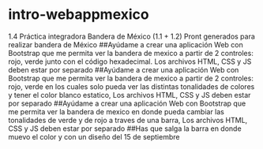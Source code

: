 # intro-webappmexico
1.4 Práctica integradora Bandera de México (1.1 + 1.2)
Pront generados para realizar bandera de México
##Ayúdame a crear una aplicación Web con Bootstrap que me permita ver la bandera de mexico a partir de 2 controles: rojo, verde junto con el código hexadecimal. Los archivos HTML, CSS y JS deben estar por separado
##Ayúdame a crear una aplicación Web con Bootstrap que me permita ver la bandera de mexico a partir de 2 controles: rojo, verde en los cuales solo pueda ver las distintas tonalidades de colores y tener el color blanco estatico, Los archivos HTML, CSS y JS deben estar por separado
##Ayúdame a crear una aplicación Web con Bootstrap que me permita ver la bandera de mexico en donde pueda cambiar las tonalidades de verde y de rojo a traves de una barra, Los archivos HTML, CSS y JS deben estar por separado
##Has que salga la barra en donde muevo el color y con un diseño del 15 de septiembre
